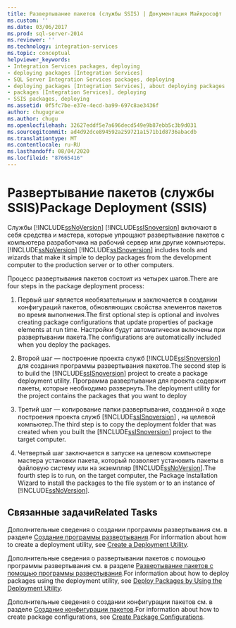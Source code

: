 ```yaml
---
title: Развертывание пакетов (службы SSIS) | Документация Майкрософт
ms.custom: ''
ms.date: 03/06/2017
ms.prod: sql-server-2014
ms.reviewer: ''
ms.technology: integration-services
ms.topic: conceptual
helpviewer_keywords:
- Integration Services packages, deploying
- deploying packages [Integration Services]
- SQL Server Integration Services packages, deploying
- deploying packages [Integration Services], about deploying packages
- packages [Integration Services], deploying
- SSIS packages, deploying
ms.assetid: 0f5fc7be-e37e-4ecd-ba99-697c8ae3436f
author: chugugrace
ms.author: chugu
ms.openlocfilehash: 32627eddf5e7a696decd549e9b87ebb5c3b9d031
ms.sourcegitcommit: ad4d92dce894592a259721a1571b1d8736abacdb
ms.translationtype: MT
ms.contentlocale: ru-RU
ms.lasthandoff: 08/04/2020
ms.locfileid: "87665416"
---
```

# <a name="package-deployment-ssis"></a><span data-ttu-id="bd5b1-102">Развертывание пакетов (службы SSIS)</span><span class="sxs-lookup"><span data-stu-id="bd5b1-102">Package Deployment (SSIS)</span></span>
  <span data-ttu-id="bd5b1-103">Службы [!INCLUDE[ssNoVersion](../../includes/ssnoversion-md.md)] [!INCLUDE[ssISnoversion](../../includes/ssisnoversion-md.md)] включают в себя средства и мастера, которые упрощают развертывание пакетов с компьютера разработчика на рабочий сервер или другие компьютеры.</span><span class="sxs-lookup"><span data-stu-id="bd5b1-103">[!INCLUDE[ssNoVersion](../../includes/ssnoversion-md.md)] [!INCLUDE[ssISnoversion](../../includes/ssisnoversion-md.md)] includes tools and wizards that make it simple to deploy packages from the development computer to the production server or to other computers.</span></span>  
  
 <span data-ttu-id="bd5b1-104">Процесс развертывания пакетов состоит из четырех шагов.</span><span class="sxs-lookup"><span data-stu-id="bd5b1-104">There are four steps in the package deployment process:</span></span>  
  
1.  <span data-ttu-id="bd5b1-105">Первый шаг является необязательным и заключается в создании конфигураций пакетов, обновляющих свойства элементов пакетов во время выполнения.</span><span class="sxs-lookup"><span data-stu-id="bd5b1-105">The first optional step is optional and involves creating package configurations that update properties of package elements at run time.</span></span> <span data-ttu-id="bd5b1-106">Настройки будут автоматически включены при развертывании пакета.</span><span class="sxs-lookup"><span data-stu-id="bd5b1-106">The configurations are automatically included when you deploy the packages.</span></span>  
  
2.  <span data-ttu-id="bd5b1-107">Второй шаг — построение проекта служб [!INCLUDE[ssISnoversion](../../includes/ssisnoversion-md.md)] для создания программы развертывания пакетов.</span><span class="sxs-lookup"><span data-stu-id="bd5b1-107">The second step is to build the [!INCLUDE[ssISnoversion](../../includes/ssisnoversion-md.md)] project to create a package deployment utility.</span></span> <span data-ttu-id="bd5b1-108">Программа развертывания для проекта содержит пакеты, которые необходимо развернуть.</span><span class="sxs-lookup"><span data-stu-id="bd5b1-108">The deployment utility for the project contains the packages that you want to deploy</span></span>  
  
3.  <span data-ttu-id="bd5b1-109">Третий шаг — копирование папки развертывания, созданной в ходе построения проекта служб [!INCLUDE[ssISnoversion](../../includes/ssisnoversion-md.md)] , на целевой компьютер.</span><span class="sxs-lookup"><span data-stu-id="bd5b1-109">The third step is to copy the deployment folder that was created when you built the [!INCLUDE[ssISnoversion](../../includes/ssisnoversion-md.md)] project to the target computer.</span></span>  
  
4.  <span data-ttu-id="bd5b1-110">Четвертый шаг заключается в запуске на целевом компьютере мастера установки пакета, который позволяет установить пакеты в файловую систему или на экземпляр [!INCLUDE[ssNoVersion](../../includes/ssnoversion-md.md)].</span><span class="sxs-lookup"><span data-stu-id="bd5b1-110">The fourth step is to run, on the target computer, the Package Installation Wizard to install the packages to the file system or to an instance of [!INCLUDE[ssNoVersion](../../includes/ssnoversion-md.md)].</span></span>  
  
## <a name="related-tasks"></a><span data-ttu-id="bd5b1-111">Связанные задачи</span><span class="sxs-lookup"><span data-stu-id="bd5b1-111">Related Tasks</span></span>  
 <span data-ttu-id="bd5b1-112">Дополнительные сведения о создании программы развертывания см. в разделе [Создание программы развертывания](../create-a-deployment-utility.md).</span><span class="sxs-lookup"><span data-stu-id="bd5b1-112">For information about how to create a deployment utility, see [Create a Deployment Utility](../create-a-deployment-utility.md).</span></span>  
  
 <span data-ttu-id="bd5b1-113">Дополнительные сведения о развертывании пакетов с помощью программы развертывания см. в разделе [Развертывание пакетов с помощью программы развертывания](../deploy-packages-by-using-the-deployment-utility.md).</span><span class="sxs-lookup"><span data-stu-id="bd5b1-113">For information about how to deploy packages using the deployment utility, see [Deploy Packages by Using the Deployment Utility](../deploy-packages-by-using-the-deployment-utility.md).</span></span>  
  
 <span data-ttu-id="bd5b1-114">Дополнительные сведения о создании конфигурации пакетов см. в разделе [Создание конфигурации пакетов](../create-package-configurations.md).</span><span class="sxs-lookup"><span data-stu-id="bd5b1-114">For information about how to create package configurations, see [Create Package Configurations](../create-package-configurations.md).</span></span>  
  
  
